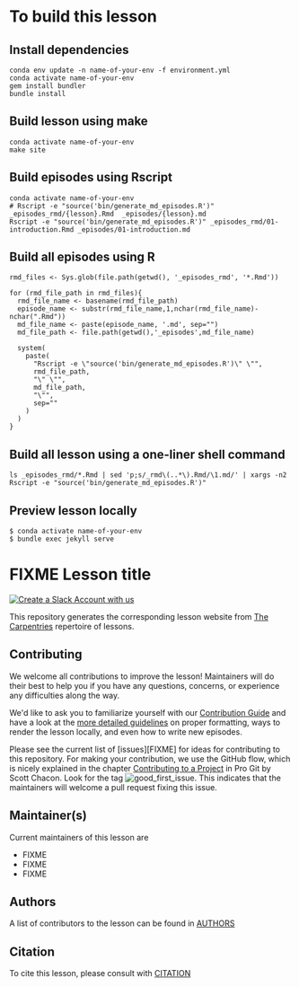 # To build this lesson
## Install dependencies
```
conda env update -n name-of-your-env -f environment.yml
conda activate name-of-your-env
gem install bundler
bundle install
```

## Build lesson using make
```
conda activate name-of-your-env
make site
```

## Build episodes using Rscript
```
conda activate name-of-your-env
# Rscript -e "source('bin/generate_md_episodes.R')" _episodes_rmd/{lesson}.Rmd  _episodes/{lesson}.md 
Rscript -e "source('bin/generate_md_episodes.R')" _episodes_rmd/01-introduction.Rmd _episodes/01-introduction.md
```

## Build all episodes using R
```{R}
rmd_files <- Sys.glob(file.path(getwd(), '_episodes_rmd', '*.Rmd'))

for (rmd_file_path in rmd_files){
  rmd_file_name <- basename(rmd_file_path)
  episode_name <- substr(rmd_file_name,1,nchar(rmd_file_name)-nchar(".Rmd"))
  md_file_name <- paste(episode_name, '.md', sep="")
  md_file_path <- file.path(getwd(),'_episodes',md_file_name)

  system(
    paste(
      "Rscript -e \"source('bin/generate_md_episodes.R')\" \"", 
      rmd_file_path, 
      "\" \"", 
      md_file_path,
      "\"",
      sep=""
    )
  )
}

```

## Build all lesson using a one-liner shell command

```
ls _episodes_rmd/*.Rmd | sed 'p;s/_rmd\(..*\).Rmd/\1.md/' | xargs -n2 Rscript -e "source('bin/generate_md_episodes.R')"
```

## Preview lesson locally
```
$ conda activate name-of-your-env
$ bundle exec jekyll serve
```

# FIXME Lesson title

[![Create a Slack Account with us](https://img.shields.io/badge/Create_Slack_Account-The_Carpentries-071159.svg)](https://swc-slack-invite.herokuapp.com/)

This repository generates the corresponding lesson website from [The Carpentries](https://carpentries.org/) repertoire of lessons. 

## Contributing

We welcome all contributions to improve the lesson! Maintainers will do their best to help you if you have any
questions, concerns, or experience any difficulties along the way.

We'd like to ask you to familiarize yourself with our [Contribution Guide](CONTRIBUTING.md) and have a look at
the [more detailed guidelines][lesson-example] on proper formatting, ways to render the lesson locally, and even
how to write new episodes.

Please see the current list of [issues][FIXME] for ideas for contributing to this
repository. For making your contribution, we use the GitHub flow, which is
nicely explained in the chapter [Contributing to a Project](http://git-scm.com/book/en/v2/GitHub-Contributing-to-a-Project) in Pro Git
by Scott Chacon.
Look for the tag ![good_first_issue](https://img.shields.io/badge/-good%20first%20issue-gold.svg). This indicates that the maintainers will welcome a pull request fixing this issue.  


## Maintainer(s)

Current maintainers of this lesson are 

* FIXME
* FIXME
* FIXME


## Authors

A list of contributors to the lesson can be found in [AUTHORS](AUTHORS)

## Citation

To cite this lesson, please consult with [CITATION](CITATION)

[lesson-example]: https://carpentries.github.io/lesson-example
